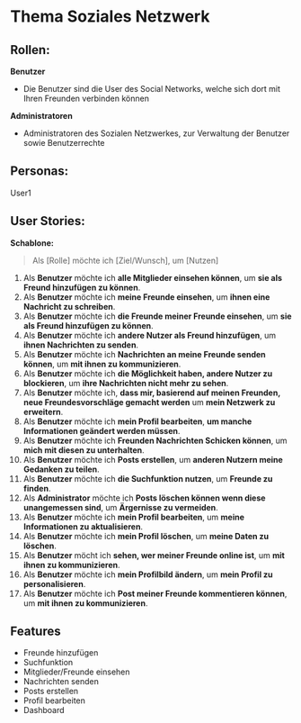 # Thema Soziales Netzwerk
 

## Rollen:

**Benutzer**
- Die Benutzer sind die User des Social Networks, welche sich dort mit Ihren Freunden verbinden können

**Administratoren**
- Administratoren des Sozialen Netzwerkes, zur Verwaltung der Benutzer sowie Benutzerrechte


## Personas:
User1


## User Stories:

**Schablone:**
> Als [Rolle] möchte ich [Ziel/Wunsch], um [Nutzen]

1. Als **Benutzer** möchte ich **alle Mitglieder einsehen können**, um **sie als Freund hinzufügen zu können**.
2. Als **Benutzer** möchte ich **meine Freunde einsehen**, um **ihnen eine Nachricht zu schreiben**.
3. Als **Benutzer** möchte ich **die Freunde meiner Freunde einsehen**, um **sie als Freund hinzufügen zu können**.
4. Als **Benutzer** möchte ich **andere Nutzer als Freund hinzufügen**, um **ihnen Nachrichten zu senden**.
5. Als **Benutzer** möchte ich **Nachrichten an meine Freunde senden können**, um **mit ihnen zu kommunizieren**.
6. Als **Benutzer** möchte ich **die Möglichkeit haben, andere Nutzer zu blockieren**, um **ihre Nachrichten nicht mehr zu sehen**.
7. Als **Benutzer** möchte ich, **dass mir, basierend auf meinen Freunden, neue Freundesvorschläge gemacht werden** um **mein Netzwerk zu erweitern**.
8. Als **Benutzer** möchte ich **mein Profil bearbeiten**, **um manche Informationen geändert werden müssen**.
9. Als **Benutzer** möchte ich **Freunden Nachrichten Schicken können**, um **mich mit diesen zu unterhalten**.
10. Als **Benutzer** möchte ich **Posts erstellen**, um **anderen Nutzern meine Gedanken zu teilen**.
11. Als **Benutzer** möchte ich **die Suchfunktion nutzen**, um **Freunde zu finden**.
12. Als **Administrator** möchte ich **Posts löschen können wenn diese unangemessen sind**, um **Ärgernisse zu vermeiden**.
13. Als **Benutzer** möchte ich **mein Profil bearbeiten**, um **meine Informationen zu aktualisieren**.
14. Als **Benutzer** möchte ich **mein Profil löschen**, um **meine Daten zu löschen**.
15. Als **Benutzer** möcht ich **sehen, wer meiner Freunde online ist**, um **mit ihnen zu kommunizieren**.
16. Als **Benutzer** möchte ich **mein Profilbild ändern**, um **mein Profil zu personalisieren**.
17. Als **Benutzer** möchte ich **Post meiner Freunde kommentieren können**, um **mit ihnen zu kommunizieren**.

## Features

- Freunde hinzufügen
- Suchfunktion
- Mitglieder/Freunde einsehen
- Nachrichten senden
- Posts erstellen
- Profil bearbeiten
- Dashboard

